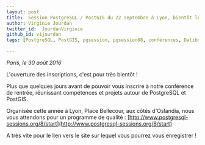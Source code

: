 ```yaml
---
layout: post
title:  Session PostgreSQL / PostGIS du 22 septembre à Lyon, bientôt les inscriptions !
author: Virginie Jourdan
twitter_id:  JourdanVirginie   
github_id: vijourdan
tags: [PostgreSQL, PostGIS, pgsession, pgsession08, conférences, Dalibo, Lyon, Oslandia, programme]

---
```

*Paris, le 30 août 2016*

L'ouverture des inscriptions, c'est pour très bientôt !


<!--MORE-->


Plus que quelques jours avant de pouvoir vous inscrire à notre conférence de rentrée, réunissant compétences et projets autour de PostgreSQL et PostGIS.

Organisée cette année à Lyon, Place Bellecour, aux côtés d'Oslandia, nous vous attendons pour un programme de qualité : [http://www.postgresql-sessions.org/8/start](http://www.postgresql-sessions.org/8/start)

A très vite pour le lien vers le site sur lequel vous pourrez vous enregistrer ! 
